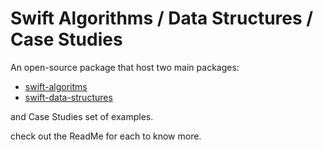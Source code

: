 # Swift Algorithms / Data Structures / Case Studies

An open-source package that host two main packages:

* [swift-algoritms](/swift-algorithms/ReadMe.markdown)
* [swift-data-structures](/swift-data-structures/ReadMe.markdown)

and Case Studies set of examples.

check out the ReadMe for each to know more.
